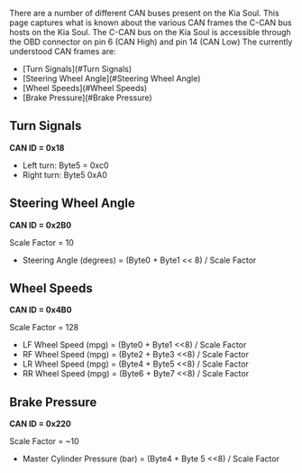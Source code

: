 There are a number of different CAN buses present on the Kia Soul. This page captures what is known about the various CAN frames the C-CAN bus hosts on the Kia Soul. The C-CAN bus on the Kia Soul is accessible through the OBD connector on pin 6 (CAN High) and pin 14 (CAN Low) The currently understood CAN frames are:

* [Turn Signals](#Turn Signals)
* [Steering Wheel Angle](#Steering Wheel Angle)
* [Wheel Speeds](#Wheel Speeds)
* [Brake Pressure](#Brake Pressure)

## Turn Signals
**CAN ID = 0x18**

* Left turn: Byte5 = 0xc0
* Right turn: Byte5 0xA0

## Steering Wheel Angle
**CAN ID = 0x2B0**

Scale Factor = 10

* Steering Angle (degrees) = (Byte0 + Byte1 << 8) / Scale Factor

## Wheel Speeds
**CAN ID = 0x4B0**

Scale Factor = 128

* LF Wheel Speed (mpg) = (Byte0 + Byte1 <<8) / Scale Factor
* RF Wheel Speed (mpg) = (Byte2 + Byte3 <<8) / Scale Factor
* LR Wheel Speed (mpg) = (Byte4 + Byte5 <<8) / Scale Factor
* RR Wheel Speed (mpg) = (Byte6 + Byte7 <<8) / Scale Factor

## Brake Pressure
**CAN ID = 0x220**

Scale Factor = ~10

* Master Cylinder Pressure (bar) = (Byte4 + Byte 5 <<8) / Scale Factor